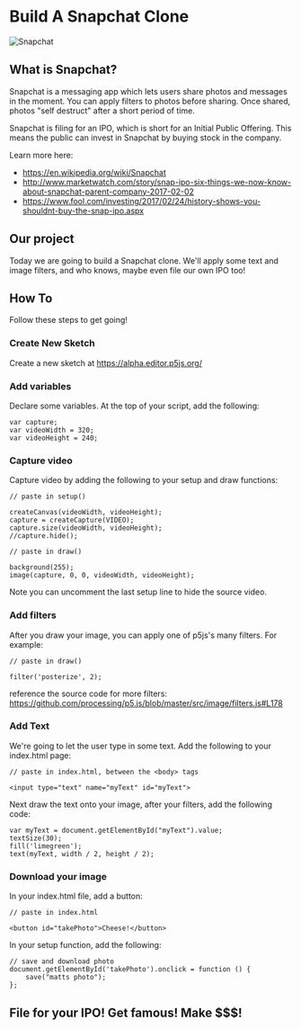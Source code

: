 

# Build A Snapchat Clone

![Snapchat](https://www.snapchat.com/global/social-lg.jpg)

## What is Snapchat? 

Snapchat is a messaging app which lets users share photos and messages in the moment. You can apply filters to photos before sharing. Once shared, photos "self destruct" after a short period of time. 

Snapchat is filing for an IPO, which is short for an Initial Public Offering. This means the public can invest in Snapchat by buying stock in the company. 

Learn more here: 

- https://en.wikipedia.org/wiki/Snapchat
- http://www.marketwatch.com/story/snap-ipo-six-things-we-now-know-about-snapchat-parent-company-2017-02-02
- https://www.fool.com/investing/2017/02/24/history-shows-you-shouldnt-buy-the-snap-ipo.aspx

## Our project 

Today we are going to build a Snapchat clone. We'll apply some text and image filters, and who knows, maybe even file our own IPO too! 

## How To 

Follow these steps to get going! 

### Create New Sketch 

Create a new sketch at https://alpha.editor.p5js.org/

### Add variables 

Declare some variables. At the top of your script, add the following: 

```
var capture;
var videoWidth = 320;
var videoHeight = 240;
```

### Capture video 

Capture video by adding the following to your setup and draw functions: 

```
// paste in setup()

createCanvas(videoWidth, videoHeight);
capture = createCapture(VIDEO);
capture.size(videoWidth, videoHeight);
//capture.hide();
```

```
// paste in draw()

background(255);
image(capture, 0, 0, videoWidth, videoHeight);
```

Note you can uncomment the last setup line to hide the source video. 


### Add filters 

After you draw your image, you can apply one of p5js's many filters. For example: 

```
// paste in draw() 

filter('posterize', 2);
```

reference the source code for more filters: https://github.com/processing/p5.js/blob/master/src/image/filters.js#L178


### Add Text

We're going to let the user type in some text. Add the following to your index.html page: 

```
// paste in index.html, between the <body> tags 

<input type="text" name="myText" id="myText">
```

Next draw the text onto your image, after your filters, add the following code: 

```
var myText = document.getElementById("myText").value;
textSize(30);
fill('limegreen');
text(myText, width / 2, height / 2);
```

### Download your image

In your index.html file, add a button: 

```
// paste in index.html 

<button id="takePhoto">Cheese!</button>
```

In your setup function, add the following: 

```
// save and download photo
document.getElementById('takePhoto').onclick = function () {
    save("matts photo");
};
```

## File for your IPO! Get famous! Make $$$! 




